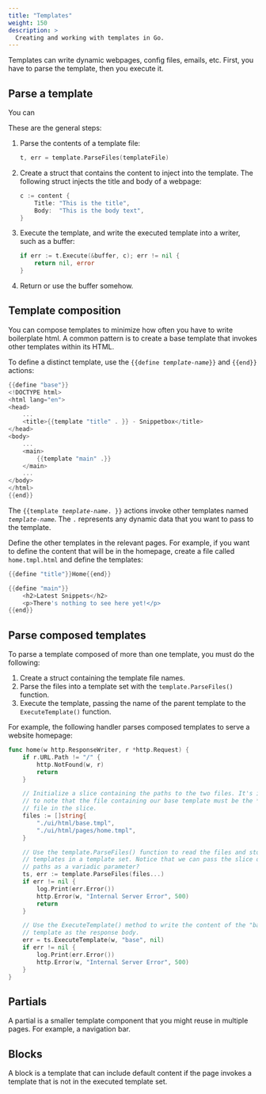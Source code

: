 ```yaml
---
title: "Templates"
weight: 150
description: >
  Creating and working with templates in Go.
---
```


Templates can write dynamic webpages, config files, emails, etc. First, you have to parse the template, then you execute it.

## Parse a template

You can 


These are the general steps:

1. Parse the contents of a template file:
    ```go
    t, err = template.ParseFiles(templateFile)
    ```
2. Create a struct that contains the content to inject into the template. The following struct injects the title and body of a webpage:
    ```go
    c := content {
        Title: "This is the title",
        Body:  "This is the body text",
    }
    ```
3. Execute the template, and write the executed template into a writer, such as a buffer:
    ```go
    if err := t.Execute(&buffer, c); err != nil {
        return nil, error
    }
    ```
4. Return or use the buffer somehow.


## Template composition

You can compose templates to minimize how often you have to write boilerplate html. A common pattern is to create a base template that invokes other templates within its HTML.

To define a distinct template, use the `{{define `_`template-name`_`}}` and `{{end}}` actions:

```go
{{define "base"}}
<!DOCTYPE html>
<html lang="en">
<head>
    ...
    <title>{{template "title" . }} - Snippetbox</title>
</head>
<body>
    ...
    <main>
        {{template "main" .}}
    </main>
    ...
</body>
</html>
{{end}}
```
The `{{template `_`template-name`_`. }}` actions invoke other templates named _`template-name`_. The `.` represents any dynamic data that you want to pass to the template.

Define the other templates in the relevant pages. For example, if you want to define the content that will be in the homepage, create a file called `home.tmpl.html` and define the templates:

```go
{{define "title"}}Home{{end}}

{{define "main"}}
    <h2>Latest Snippets</h2>
    <p>There's nothing to see here yet!</p>
{{end}}
```

## Parse composed templates

To parse a template composed of more than one template, you must do the following:
1. Create a struct containing the template file names.
2. Parse the files into a template set with the `template.ParseFiles()` function.
3. Execute the template, passing the name of the parent template to the `ExecuteTemplate()` function.

For example, the following handler parses composed templates to serve a website homepage:

```go
func home(w http.ResponseWriter, r *http.Request) {
    if r.URL.Path != "/" {
        http.NotFound(w, r)
        return
    }

    // Initialize a slice containing the paths to the two files. It's important
    // to note that the file containing our base template must be the *first*
    // file in the slice.
    files := []string{
        "./ui/html/base.tmpl",
        "./ui/html/pages/home.tmpl",
    }

    // Use the template.ParseFiles() function to read the files and store the
    // templates in a template set. Notice that we can pass the slice of file
    // paths as a variadic parameter?
    ts, err := template.ParseFiles(files...)
    if err != nil {
        log.Print(err.Error())
        http.Error(w, "Internal Server Error", 500)
        return
    }

    // Use the ExecuteTemplate() method to write the content of the "base" 
    // template as the response body.
    err = ts.ExecuteTemplate(w, "base", nil)
    if err != nil {
        log.Print(err.Error())
        http.Error(w, "Internal Server Error", 500)
    }
}
```

## Partials

A partial is a smaller template component that you might reuse in multiple pages. For example, a navigation bar.

## Blocks

A block is a template that can include default content if the page invokes a template that is not in the executed template set.